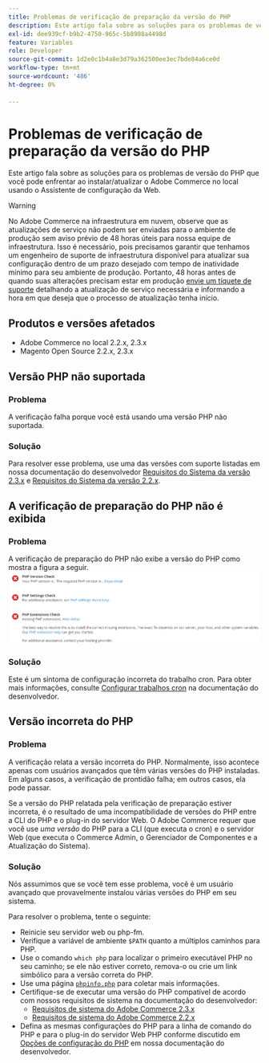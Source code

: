 ```yaml
---
title: Problemas de verificação de preparação da versão do PHP
description: Este artigo fala sobre as soluções para os problemas de versão do PHP que você pode enfrentar ao instalar/atualizar o Adobe Commerce no local usando o Assistente de configuração da Web.
exl-id: dee939cf-b9b2-4750-965c-5b8908a4498d
feature: Variables
role: Developer
source-git-commit: 1d2e0c1b4a8e3d79a362500ee3ec7bde84a6ce0d
workflow-type: tm+mt
source-wordcount: '486'
ht-degree: 0%

---
```


# Problemas de verificação de preparação da versão do PHP

Este artigo fala sobre as soluções para os problemas de versão do PHP que você pode enfrentar ao instalar/atualizar o Adobe Commerce no local usando o Assistente de configuração da Web.

>[!WARNING]
>
>No Adobe Commerce na infraestrutura em nuvem, observe que as atualizações de serviço não podem ser enviadas para o ambiente de produção sem aviso prévio de 48 horas úteis para nossa equipe de infraestrutura. Isso é necessário, pois precisamos garantir que tenhamos um engenheiro de suporte de infraestrutura disponível para atualizar sua configuração dentro de um prazo desejado com tempo de inatividade mínimo para seu ambiente de produção. Portanto, 48 horas antes de quando suas alterações precisam estar em produção [envie um tíquete de suporte](/help/help-center-guide/help-center/magento-help-center-user-guide.md#submit-ticket) detalhando a atualização de serviço necessária e informando a hora em que deseja que o processo de atualização tenha início.

## Produtos e versões afetados

* Adobe Commerce no local 2.2.x, 2.3.x
* Magento Open Source 2.2.x, 2.3.x

## Versão PHP não suportada

### Problema

A verificação falha porque você está usando uma versão PHP não suportada.

### Solução

Para resolver esse problema, use uma das versões com suporte listadas em nossa documentação do desenvolvedor [Requisitos do Sistema da versão 2.3.x](https://devdocs.magento.com/guides/v2.3/install-gde/system-requirements.html) e [Requisitos do Sistema da versão 2.2.x](https://devdocs.magento.com/guides/v2.2/install-gde/system-requirements.html).

## A verificação de preparação do PHP não é exibida

### Problema

A verificação de preparação do PHP não exibe a versão do PHP como mostra a figura a seguir.
![upgr-tshoot-no-cron.png](assets/upgr-tshoot-no-cron.png)

### Solução

Este é um sintoma de configuração incorreta do trabalho cron. Para obter mais informações, consulte [Configurar trabalhos cron](https://devdocs.magento.com/guides/v2.3/install-gde/install/post-install-config.html#post-install-cron) na documentação do desenvolvedor.

## Versão incorreta do PHP

### Problema

A verificação relata a versão incorreta do PHP. Normalmente, isso acontece apenas com usuários avançados que têm várias versões do PHP instaladas. Em alguns casos, a verificação de prontidão falha; em outros casos, ela pode passar.

Se a versão do PHP relatada pela verificação de preparação estiver incorreta, é o resultado de uma incompatibilidade de versões do PHP entre a CLI do PHP e o plug-in do servidor Web. O Adobe Commerce requer que você use *uma versão* do PHP para a CLI (que executa o cron) e o servidor Web (que executa o Commerce Admin, o Gerenciador de Componentes e a Atualização do Sistema).

### Solução

Nós assumimos que se você tem esse problema, você é um usuário avançado que provavelmente instalou várias versões do PHP em seu sistema.

Para resolver o problema, tente o seguinte:

* Reinicie seu servidor web ou php-fm.
* Verifique a variável de ambiente `$PATH` quanto a múltiplos caminhos para PHP.
* Use o comando `which php` para localizar o primeiro executável PHP no seu caminho; se ele não estiver correto, remova-o ou crie um link simbólico para a versão correta do PHP.
* Use uma página [`phpinfo.php`](https://devdocs.magento.com/guides/v2.3/install-gde/prereq/optional.html#install-optional-phpinfo) para coletar mais informações.
* Certifique-se de executar uma versão do PHP compatível de acordo com nossos requisitos de sistema na documentação do desenvolvedor:
   * [Requisitos de sistema do Adobe Commerce 2.3.x](https://devdocs.magento.com/guides/v2.3/install-gde/system-requirements.html)
   * [Requisitos de sistema do Adobe Commerce 2.2.x](https://devdocs.magento.com/guides/v2.2/install-gde/system-requirements.html)
* Defina as mesmas configurações do PHP para a linha de comando do PHP e para o plug-in do servidor Web PHP conforme discutido em [Opções de configuração do PHP](https://devdocs.magento.com/guides/v2.3/install-gde/prereq/php-centos-ubuntu.html) em nossa documentação do desenvolvedor.
